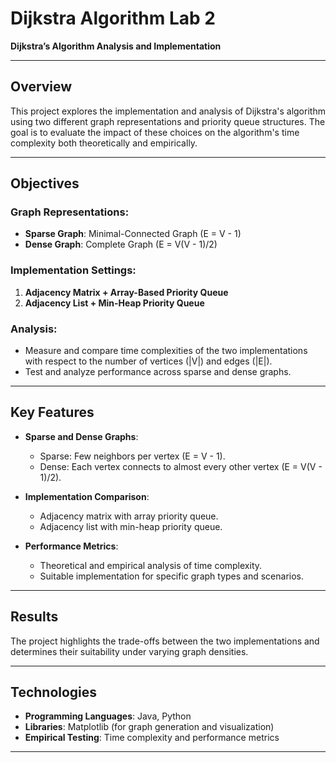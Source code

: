 # Dijkstra Algorithm Lab 2
**Dijkstra’s Algorithm Analysis and Implementation**

---

## Overview
This project explores the implementation and analysis of Dijkstra's algorithm using two different graph representations and priority queue structures. The goal is to evaluate the impact of these choices on the algorithm's time complexity both theoretically and empirically.

---

## Objectives
### Graph Representations:
- **Sparse Graph**: Minimal-Connected Graph (E = V - 1)
- **Dense Graph**: Complete Graph (E = V(V - 1)/2)

### Implementation Settings:
1. **Adjacency Matrix + Array-Based Priority Queue**
2. **Adjacency List + Min-Heap Priority Queue**

### Analysis:
- Measure and compare time complexities of the two implementations with respect to the number of vertices (|V|) and edges (|E|).
- Test and analyze performance across sparse and dense graphs.

---

## Key Features
- **Sparse and Dense Graphs**:
  - Sparse: Few neighbors per vertex (E = V - 1).
  - Dense: Each vertex connects to almost every other vertex (E = V(V - 1)/2).

- **Implementation Comparison**:
  - Adjacency matrix with array priority queue.
  - Adjacency list with min-heap priority queue.

- **Performance Metrics**:
  - Theoretical and empirical analysis of time complexity.
  - Suitable implementation for specific graph types and scenarios.

---

## Results
The project highlights the trade-offs between the two implementations and determines their suitability under varying graph densities.

---

## Technologies
- **Programming Languages**: Java, Python
- **Libraries**: Matplotlib (for graph generation and visualization)
- **Empirical Testing**: Time complexity and performance metrics

---
